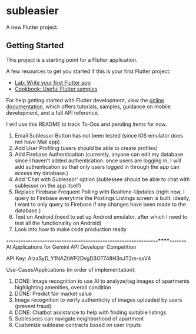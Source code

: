 # subleasier

A new Flutter project.

## Getting Started

This project is a starting point for a Flutter application.

A few resources to get you started if this is your first Flutter project:

- [Lab: Write your first Flutter app](https://docs.flutter.dev/get-started/codelab)
- [Cookbook: Useful Flutter samples](https://docs.flutter.dev/cookbook)

For help getting started with Flutter development, view the
[online documentation](https://docs.flutter.dev/), which offers tutorials,
samples, guidance on mobile development, and a full API reference.

I will use this README to track To-Dos and pending items for now.

1. Email Sublessor Button has not been tested (since iOS emulator does not have Mail app)
2. Add User Profiling (users should be able to create profiles)
3. Add Firebase Authentication (currently, anyone can edit my database since I haven't added authentication. once users are logging in, I will add authentication so that only users logged in through the app can access my database.)
4. Add 'Chat with Sublessor' option (sublessee should be able to chat with sublessor on the app itself)
5. Replace Firebase Frequent Polling with Realtime-Updates (right now, I query to Firebase everytime the Postings Listings screen is built. ideally, I want to only query to Firebase if any changes have been made to the database.)
6. Test on Android (need to set up Android emulator, after which I need to test all the functionality on Android)
7. Look into how to make code production ready


**-------****-------****-------****-------****-------****-------****-------****-------****-------****-------**
AI Applications for Gemini API Developer Competition

API Key: AIzaSyD_Y1NAZtWP2DvgD3OT748H3nJT2m-sxV4

Use-Cases/Applications (in order of implementation):
1. DONE: Image recognition to use AI to analyze/tag images of apartments highlighting amenities, overall condition
2. DONE: Predict fair market value
3. Image recognition to verify authenticity of images uploaded by users (prevent fraud)
4. DONE: Chatbot assistance to help with finding suitable listings
5. Sublessees can navigate neighborhood of apartment
6. Customize sublease contracts based on user inputs
